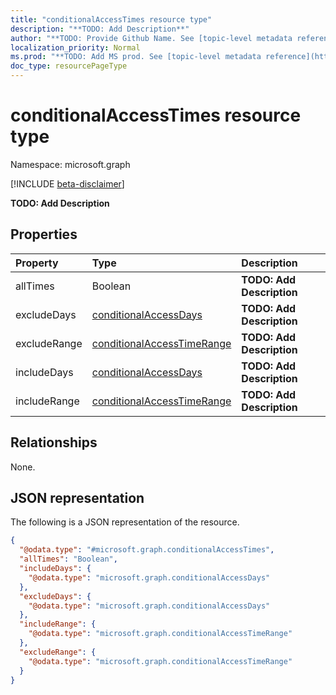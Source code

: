 ```yaml
---
title: "conditionalAccessTimes resource type"
description: "**TODO: Add Description**"
author: "**TODO: Provide Github Name. See [topic-level metadata reference](https://msgo.azurewebsites.net/add/document/guidelines/metadata.html#topic-level-metadata)**"
localization_priority: Normal
ms.prod: "**TODO: Add MS prod. See [topic-level metadata reference](https://msgo.azurewebsites.net/add/document/guidelines/metadata.html#topic-level-metadata)**"
doc_type: resourcePageType
---
```


# conditionalAccessTimes resource type

Namespace: microsoft.graph

[!INCLUDE [beta-disclaimer](../../includes/beta-disclaimer.md)]

**TODO: Add Description**

## Properties
|Property|Type|Description|
|:---|:---|:---|
|allTimes|Boolean|**TODO: Add Description**|
|excludeDays|[conditionalAccessDays](../resources/conditionalaccessdays.md)|**TODO: Add Description**|
|excludeRange|[conditionalAccessTimeRange](../resources/conditionalaccesstimerange.md)|**TODO: Add Description**|
|includeDays|[conditionalAccessDays](../resources/conditionalaccessdays.md)|**TODO: Add Description**|
|includeRange|[conditionalAccessTimeRange](../resources/conditionalaccesstimerange.md)|**TODO: Add Description**|

## Relationships
None.

## JSON representation
The following is a JSON representation of the resource.
<!-- {
  "blockType": "resource",
  "@odata.type": "microsoft.graph.conditionalAccessTimes"
}
-->
``` json
{
  "@odata.type": "#microsoft.graph.conditionalAccessTimes",
  "allTimes": "Boolean",
  "includeDays": {
    "@odata.type": "microsoft.graph.conditionalAccessDays"
  },
  "excludeDays": {
    "@odata.type": "microsoft.graph.conditionalAccessDays"
  },
  "includeRange": {
    "@odata.type": "microsoft.graph.conditionalAccessTimeRange"
  },
  "excludeRange": {
    "@odata.type": "microsoft.graph.conditionalAccessTimeRange"
  }
}
```

